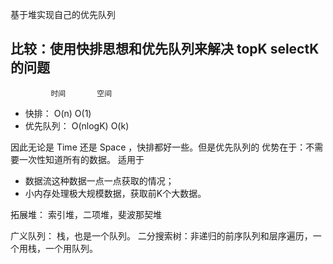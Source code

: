 基于堆实现自己的优先队列


## 比较：使用快排思想和优先队列来解决 topK selectK 的问题
             时间       空间
- 快排：      O(n)    O(1)
- 优先队列：   O(nlogK)  O(k)

因此无论是 Time 还是 Space ，快排都好一些。但是优先队列的
优势在于：不需要一次性知道所有的数据。
适用于 
- 数据流这种数据一点一点获取的情况；
- 小内存处理极大规模数据，获取前K个大数据。

拓展堆：
索引堆，二项堆，斐波那契堆

广义队列：
栈，也是一个队列。
二分搜索树：非递归的前序队列和层序遍历，一个用栈，一个用队列。